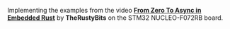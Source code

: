Implementing the examples from the video [**From Zero To Async in Embedded Rust**](https://youtu.be/wni5h5vIPhU?si=017mKi6HizGhSyWD) by **TheRustyBits** on the STM32 NUCLEO-F072RB board.